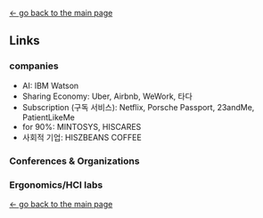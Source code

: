 [← go back to the main page](README.md)

## Links

### companies
- AI: IBM Watson
- Sharing Economy: Uber, Airbnb, WeWork, 타다
- Subscription (구독 서비스): Netflix, Porsche Passport, 23andMe, PatientLikeMe
- for 90%: MINTOSYS, HISCARES
- 사회적 기업: HISZBEANS COFFEE

### Conferences & Organizations

### Ergonomics/HCI labs

[← go back to the main page](https://HandongHCI.github.io)